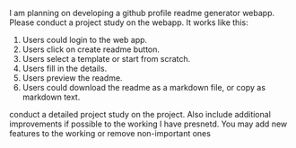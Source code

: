 I am planning on developing a github profile readme generator webapp. Please conduct a project study on the webapp. It works like this:

1. Users could login to the web app.
2. Users click on create readme button.
3. Users select a template or start from scratch.
4. Users fill in the details.
5. Users preview the readme.
6. Users could download the readme as a markdown file, or copy as markdown text.


conduct a detailed project study on the project. Also include additional improvements if possible to the working I have presnetd. You may add new features to the working or remove non-important ones
